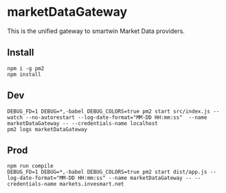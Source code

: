 # marketDataGateway
This is the unified gateway to smartwin Market Data providers.
## Install
```
npm i -g pm2
npm install
```

## Dev
```
DEBUG_FD=1 DEBUG=*,-babel DEBUG_COLORS=true pm2 start src/index.js --watch --no-autorestart --log-date-format="MM-DD HH:mm:ss"  --name marketDataGateway -- --credentials-name localhost
pm2 logs marketDataGateway
```

## Prod
```
npm run compile
DEBUG_FD=1 DEBUG=*,-babel DEBUG_COLORS=true pm2 start dist/app.js --log-date-format="MM-DD HH:mm:ss" --name marketDataGateway -- --credentials-name markets.invesmart.net
```
